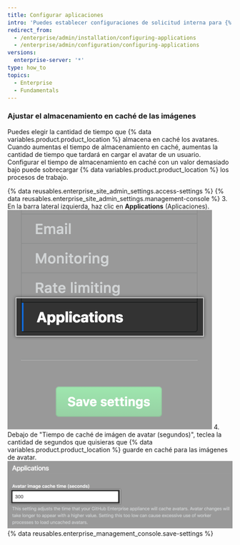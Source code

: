 ```yaml
---
title: Configurar aplicaciones
intro: 'Puedes establecer configuraciones de solicitud interna para {% data variables.product.product_location %}.'
redirect_from:
  - /enterprise/admin/installation/configuring-applications
  - /enterprise/admin/configuration/configuring-applications
versions:
  enterprise-server: '*'
type: how_to
topics:
  - Enterprise
  - Fundamentals
---
```


### Ajustar el almacenamiento en caché de las imágenes

Puedes elegir la cantidad de tiempo que {% data variables.product.product_location %} almacena en caché los avatares. Cuando aumentas el tiempo de almacenamiento en caché, aumentas la cantidad de tiempo que tardará en cargar el avatar de un usuario. Configurar el tiempo de almacenamiento en caché con un valor demasiado bajo puede sobrecargar {% data variables.product.product_location %} los procesos de trabajo.

{% data reusables.enterprise_site_admin_settings.access-settings %}
{% data reusables.enterprise_site_admin_settings.management-console %}
3. En la barra lateral izquierda, haz clic en **Applications** (Aplicaciones). ![Pestaña de solicitudes de la barra lateral de configuraciones](/assets/images/enterprise/management-console/sidebar-applications.png)
4. Debajo de "Tiempo de caché de imágen de avatar (segundos)", teclea la cantidad de segundos que quisieras que
{% data variables.product.product_location %} guarde en caché para las imágenes de avatar.
![Campo de formulario de almacenamiento en caché de imagen de avatar](/assets/images/enterprise/management-console/add-image-caching-value-field.png)
{% data reusables.enterprise_management_console.save-settings %}

